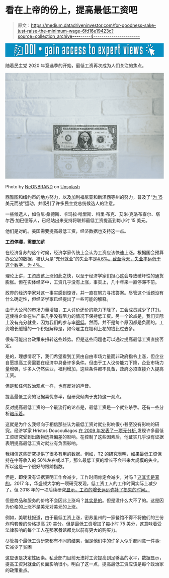 # 看在上帝的份上，提高最低工资吧

> 原文：<https://medium.datadriveninvestor.com/for-goodness-sake-just-raise-the-minimum-wage-6fd16e19423c?source=collection_archive---------4----------------------->

[![](img/b786a52f766492fe969af2d39ac0bbb4.png)](http://www.track.datadriveninvestor.com/1B9E)

随着民主党 2020 年竞选季的开始，最低工资再次成为人们关注的焦点。

![](img/71eccd7f0b124b3e15162945d098c841.png)

Photo by [NeONBRAND](https://unsplash.com/@neonbrand?utm_source=medium&utm_medium=referral) on [Unsplash](https://unsplash.com?utm_source=medium&utm_medium=referral)

西雅图和纽约市的地方努力，以及加利福尼亚和新泽西等州的努力，普及了“[为 15](https://fightfor15.org/) 美元而战”运动，并吸引了许多民主党总统候选人的注意。

一些候选人，如伯尼·桑德斯、卡玛拉·哈里斯、科里·布克、艾米·克洛布查尔、塔尔西·加巴德等人，已经站出来支持将联邦最低工资提高到每小时 15 美元。

他们是对的。美国需要提高最低工资，经济数据也支持这一点。

**工资停滞，需要加薪**

在经济复苏的这个时候，经济学家传统上会认为工资应该快速上涨。根据国会预算办公室的数据，被认为是“充分就业”的失业率是[4.6%。截至今天，失业率远低于这个数字，为 4%。](https://theconversation.com/what-is-full-employment-an-economist-explains-the-latest-jobs-data-95908)

理论上讲，工资应该上涨如此之快，以至于经济学家们担心这会导致破坏性的通货膨胀。但在实体经济中，工资几乎没有上涨，事实上，几十年来一直停滞不前。

政界的经济学家对这一事实感到惊讶，并一直在努力寻找答案。尽管这个话题没有什么确定性，但经济学家已经提出了一些可能的解释。

由于大公司的市场力量增加，工人讨价还价的能力下降了，工会成员减少了(T2)。这使得企业在生产率几乎没有阻力的情况下保持低工资。另一个论点是，我们实际上没有充分就业，因为我们的参与率[很低](https://qz.com/1414865/the-us-unemployment-rate-is-at-a-48-year-low-so-why-are-so-many-americans-still-out-of-work/)。然而，并不是每个原因都是负面的。工资增长缓慢的一个积极解释是，如今雇主在福利上花的钱比过去多。

很有可能出台政策来扭转这些趋势。但是这些问题也可以通过提高最低工资直接否定。

是的，理想情况下，我们希望看到工资由自由市场力量而非政府指令上涨，但企业自愿提高工资需要在经济中具备许多条件。但由于工人议价能力下降，企业市场力量增强，许多人仍然失业，福利增加，这些条件都不具备，政府必须直接介入提高工资。

但是和任何政治观点一样，也有反对的声音。

提高最低工资的证据喜忧参半，但研究倾向于支持这一观点。

反对提高最低工资的一个最流行的论点是，最低工资是一个就业杀手。还有一些分析[暗示着](https://papers.ssrn.com/sol3/papers.cfm?abstract_id=2951110)。

这就是为什么我倾向于相信那些认为最低工资对就业影响很小甚至没有影响的研究。经济学家 Hristos Doucouliagos [在 2009 年发表了一项元分析](https://onlinelibrary.wiley.com/doi/abs/10.1111/j.1467-8543.2009.00723.x),发现许多最低工资研究受到出版物选择偏差的影响。在控制了这些因素后，他证实几乎没有证据表明提高最低工资对就业有负面影响。

我相信这些研究提供了很多有用的数据。例如，T2 的研究表明，如果最低工资保持在中等收入的 50%左右或以下，那么最低工资的增长不会带来大规模的失业。所以这是一个很好的跟踪指数。

但是，即使没有证据表明工作会减少，工作时间肯定会减少，对吗？[这其实是真的](https://www.nber.org/papers/w23532.pdf)。2017 年，华盛顿大学的一项研究发现，低工资工人的工作时间实际上减少了。但 2018 年的一项后续研究[显示，工资的增长远远弥补了损失的时间。](https://www.nber.org/papers/)

但是商品和服务的价格不会因此上涨吗？[其实是的](https://www.apnews.com/9bed3bde87cd46dbbe2ba7a81b782abd)。但是没什么大不了的。这是因为价格的上涨不是美元对美元的上涨。

例如，美联社报道，由于最低工资上涨，密苏里州的一家餐馆不得不将他们的三份炸鸡套餐的价格提高 20 美分。但是最低工资增加了每小时 75 美分，这意味着受法律影响的每个工人在那家餐馆都比以前有更大的购买力。

尽管每个最低工资研究都有不同的结果，但是他们中的许多人似乎都同意一件事:它减少了贫困

这应该是决定性因素。私营部门目前无法将工资提高到足够高的水平，数据显示，提高工资对就业的负面影响很小。明白了这一点，提高最低工资应该是每个政治家的政策重点。